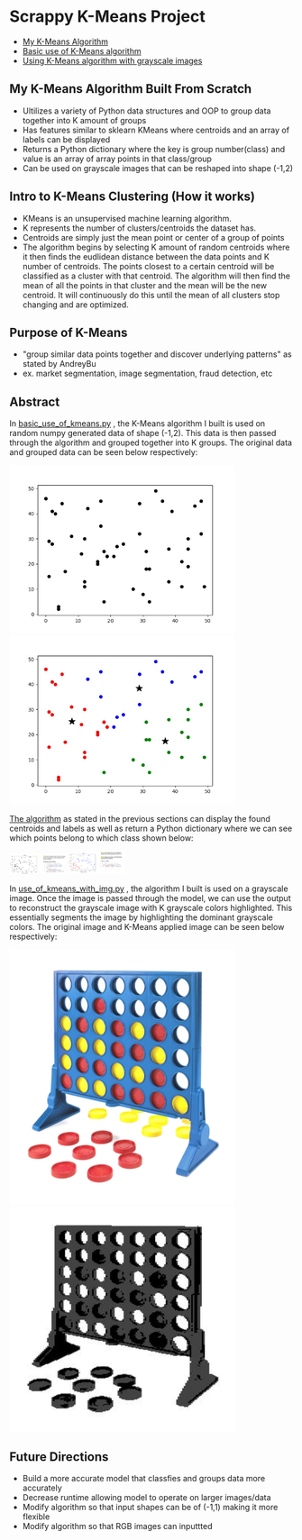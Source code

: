 # Scrappy K-Means Project
- [My K-Means Algorithm](/trying_kmeans.py) 
- [Basic use of K-Means algorithm](/basic_use_of_kmeans.py)
- [Using K-Means algorithm with grayscale images](/use_of_kmeans_with_img.py)

## My K-Means Algorithm Built From Scratch
- Ultilizes a variety of Python data structures and OOP to group data together into K amount of groups
- Has features similar to sklearn KMeans where centroids and an array of labels can be displayed 
- Returns a Python dictionary where the key is group number(class) and value is an array of array points in that class/group
- Can be used on grayscale images that can be reshaped into shape (-1,2)

## Intro to K-Means Clustering (How it works)
- KMeans is an unsupervised machine learning algorithm. 
- K represents the number of clusters/centroids the dataset has. 
- Centroids are simply just the mean point or center of a group of points
- The algorithm begins by selecting K amount of random centroids where it then finds the eudlidean distance between the data points and K number of centroids. The points closest to a certain centroid will be classified as a cluster with that centroid. The algorithm will then find the mean of all the points in that cluster and the mean will be the new centroid. It will continuously do this until the mean of all clusters stop changing and are optimized.  

## Purpose of K-Means
- "group similar data points together and discover underlying patterns" as stated by AndreyBu 
- ex. market segmentation, image segmentation, fraud detection, etc 

## Abstract
In [basic_use_of_kmeans.py](/basic_use_of_kmeans.py) , the K-Means algorithm I built is used on random numpy generated data of shape (-1,2). This data is then passed through the algorithm and grouped together into K groups. The original data and grouped data can be seen below respectively:
<p float="left">
  <img src="/images/original_data.jpg" width="400" />
  <img src="/images/kmeans_of_data.jpg" width="400" /> 
</p>

[The algorithm](/trying_kmeans.py) as stated in the previous sections can display the found centroids and labels as well as return a Python dictionary where we can see which points belong to which class shown below:
<p float="left">
  <img src="/images/readme1.png" width="100" />
  <img src="/images/readme2.png" width="100" /> 
</p>

In [use_of_kmeans_with_img.py](/use_of_kmeans_with_img.py) , the algorithm I built is used on a grayscale image. Once the image is passed through the model, we can use the output to reconstruct the grayscale image with K grayscale colors highlighted. This essentially segments the image by highlighting the dominant grayscale colors. The original image and K-Means applied image can be seen below respectively:
<p float="left">
  <img src="/images/connect_4.jpg" width="400" />
  <img src="/images/kmeans-connect_4.jpg" width="400" /> 
</p>

<!--
Syntax for displaying an image:
<img src="/images/readme1.png" width="1000" height="400">
-->
## Future Directions
- Build a more accurate model that classfies and groups data more accurately
- Decrease runtime allowing model to operate on larger images/data
- Modify algorithm so that input shapes can be of (-1,1) making it more flexible
- Modify algorithm so that RGB images can inputtted 
